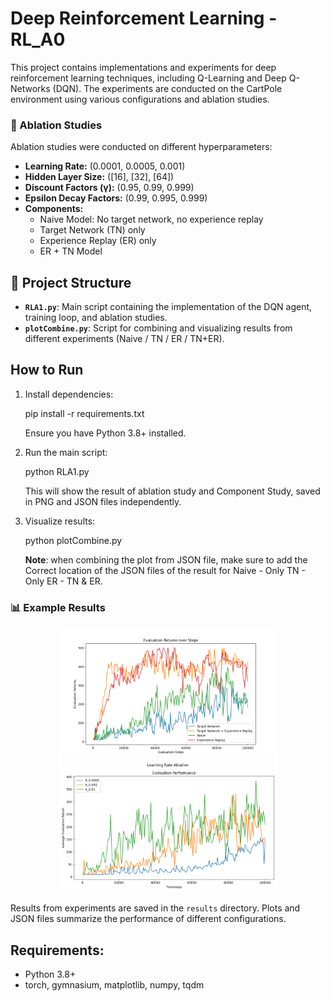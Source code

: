 # Deep Reinforcement Learning - RL_A0

This project contains implementations and experiments for deep reinforcement learning techniques, including Q-Learning and Deep Q-Networks (DQN). 
The experiments are conducted on the CartPole environment using various configurations and ablation studies.

### 🔬 Ablation Studies

Ablation studies were conducted on different hyperparameters:

- **Learning Rate:** (0.0001, 0.0005, 0.001)
- **Hidden Layer Size:** ([16], [32], [64])
- **Discount Factors (γ):** (0.95, 0.99, 0.999)
- **Epsilon Decay Factors:** (0.99, 0.995, 0.999)
- **Components:**
  - Naive Model: No target network, no experience replay
  - Target Network (TN) only
  - Experience Replay (ER) only
  - ER + TN Model


## 📁 Project Structure

- **`RLA1.py`**: Main script containing the implementation of the DQN agent, training loop, and ablation studies.
- **`plotCombine.py`**: Script for combining and visualizing results from different experiments (Naive / TN / ER / TN+ER).


## How to Run

1. Install dependencies:
   
   pip install -r requirements.txt
   
   Ensure you have Python 3.8+ installed.

2. Run the main script:
   
   python RLA1.py
   
   This will show the result of ablation study and Component Study, saved in PNG and JSON files independently.

3. Visualize results:
   
   python plotCombine.py
   
   **Note**: when combining the plot from JSON file, make sure to add the Correct location of the JSON files of the result for Naive - Only TN - Only ER - TN & ER. 

<h3>📊 Example Results</h3>
<p align="center">
  <img src="results/component%20combine.png" width="350"/>
  <img src="results/learning_rate_ablation.png" width="350"/>
</p>

Results from experiments are saved in the `results` directory. Plots and JSON files summarize the performance of different configurations.

## Requirements:
- Python 3.8+
- torch, gymnasium, matplotlib, numpy, tqdm
